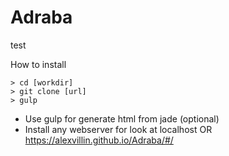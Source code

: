 # Adraba
test


How to install
```
> cd [workdir]
> git clone [url]
> gulp
```
+ Use gulp for generate html from jade (optional)
+ Install any webserver for look at localhost 
 OR https://alexvillin.github.io/Adraba/#/
